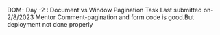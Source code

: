 DOM- Day -2 : Document vs Window
Pagination Task
Last submitted on-2/8/2023
Mentor Comment-pagination and form code is good.But deployment not done properly
